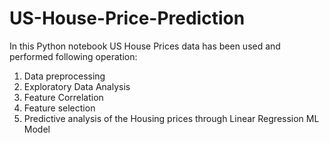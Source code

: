 # US-House-Price-Prediction

In this Python notebook US House Prices data has been used and performed following operation:
1. Data preprocessing
2. Exploratory Data Analysis
3. Feature Correlation
4. Feature selection
6. Predictive analysis of the Housing prices through Linear Regression ML Model
